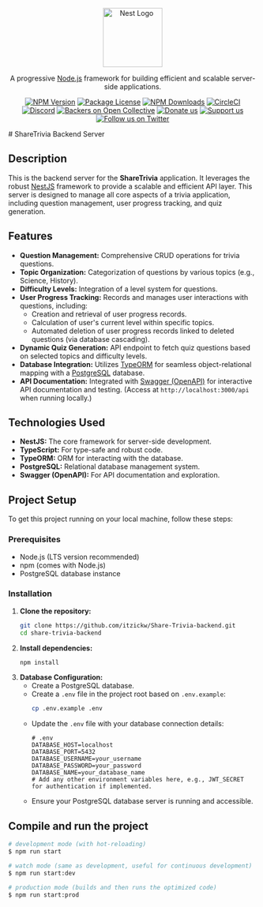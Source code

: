 <p align="center">
  <a href="http://nestjs.com/" target="blank"><img src="https://nestjs.com/img/logo-small.svg" width="120" alt="Nest Logo" /></a>
</p>

[circleci-image]: https://img.shields.io/circleci/build/github/nestjs/nest/master?token=abc123def456
[circleci-url]: https://circleci.com/gh/nestjs/nest

  <p align="center">A progressive <a href="http://nodejs.org" target="_blank">Node.js</a> framework for building efficient and scalable server-side applications.</p>
    <p align="center">
<a href="https://www.npmjs.com/~nestjscore" target="_blank"><img src="https://img.shields.io/npm/v/@nestjs/core.svg" alt="NPM Version" /></a>
<a href="https://www.npmjs.com/~nestjscore" target="_blank"><img src="https://img.shields.io/npm/l/@nestjs/core.svg" alt="Package License" /></a>
<a href="https://www.npmjs.com/~nestjscore" target="_blank"><img src="https://img.shields.io/npm/dm/@nestjs/common.svg" alt="NPM Downloads" /></a>
<a href="https://circleci.com/gh/nestjs/nest" target="_blank"><img src="https://img.shields.io/circleci/build/github/nestjs/nest/master" alt="CircleCI" /></a>
<a href="https://discord.gg/G7Qnnhy" target="_blank"><img src="https://img.shields.io/badge/discord-online-brightgreen.svg" alt="Discord"/></a>
<a href="https://opencollective.com/nest#backer" target="_blank"><img src="https://opencollective.com/nest/backers/badge.svg" alt="Backers on Open Collective" /></a>
<a href="https://opencollective.com/nest#sponsor" target="_blank"><img src="https://img.shields.io/badge/Donate-PayPal-ff3f59.svg" alt="Donate us"/></a>
    <a href="https://opencollective.com/nest#sponsor"  target="_blank"><img src="https://img.shields.io/badge/Support%20us-Open%20Collective-41B883.svg" alt="Support us"></a>
  <a href="https://twitter.com/nestframework" target="_blank"><img src="https://img.shields.io/twitter/follow/nestframework.svg?style=social&label=Follow" alt="Follow us on Twitter"></a>
</p>
  # ShareTrivia Backend Server

## Description

This is the backend server for the **ShareTrivia** application. It leverages the robust [NestJS](https://nestjs.com/) framework to provide a scalable and efficient API layer. This server is designed to manage all core aspects of a trivia application, including question management, user progress tracking, and quiz generation.

## Features

* **Question Management:** Comprehensive CRUD operations for trivia questions.
* **Topic Organization:** Categorization of questions by various topics (e.g., Science, History).
* **Difficulty Levels:** Integration of a level system for questions.
* **User Progress Tracking:** Records and manages user interactions with questions, including:
    * Creation and retrieval of user progress records.
    * Calculation of user's current level within specific topics.
    * Automated deletion of user progress records linked to deleted questions (via database cascading).
* **Dynamic Quiz Generation:** API endpoint to fetch quiz questions based on selected topics and difficulty levels.
* **Database Integration:** Utilizes [TypeORM](https://typeorm.io/) for seamless object-relational mapping with a [PostgreSQL](https://www.postgresql.org/) database.
* **API Documentation:** Integrated with [Swagger (OpenAPI)](https://swagger.io/) for interactive API documentation and testing. (Access at `http://localhost:3000/api` when running locally.)

## Technologies Used

* **NestJS:** The core framework for server-side development.
* **TypeScript:** For type-safe and robust code.
* **TypeORM:** ORM for interacting with the database.
* **PostgreSQL:** Relational database management system.
* **Swagger (OpenAPI):** For API documentation and exploration.

## Project Setup

To get this project running on your local machine, follow these steps:

### Prerequisites

* Node.js (LTS version recommended)
* npm (comes with Node.js)
* PostgreSQL database instance

### Installation

1.  **Clone the repository:**
    ```bash
    git clone https://github.com/itzickw/Share-Trivia-backend.git
    cd share-trivia-backend
    ```
2.  **Install dependencies:**
    ```bash
    npm install
    ```
3.  **Database Configuration:**
    * Create a PostgreSQL database.
    * Create a `.env` file in the project root based on `.env.example`:
        ```bash
        cp .env.example .env
        ```
    * Update the `.env` file with your database connection details:
        ```env
        # .env
        DATABASE_HOST=localhost
        DATABASE_PORT=5432
        DATABASE_USERNAME=your_username
        DATABASE_PASSWORD=your_password
        DATABASE_NAME=your_database_name
        # Add any other environment variables here, e.g., JWT_SECRET for authentication if implemented.
        ```
    * Ensure your PostgreSQL database server is running and accessible.

## Compile and run the project

```bash
# development mode (with hot-reloading)
$ npm run start

# watch mode (same as development, useful for continuous development)
$ npm run start:dev

# production mode (builds and then runs the optimized code)
$ npm run start:prod
